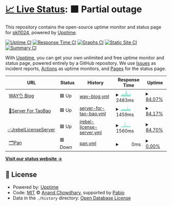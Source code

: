 # [📈 Live Status](https://demo.upptime.js.org): <!--live status--> **🟧 Partial outage**

This repository contains the open-source uptime monitor and status page for [pkl1024](https://demo.upptime.js.org), powered by [Upptime](https://github.com/upptime/upptime).

[![Uptime CI](https://github.com/pkl1024/status/workflows/Uptime%20CI/badge.svg)](https://github.com/pkl1024/status/actions?query=workflow%3A%22Uptime+CI%22)
[![Response Time CI](https://github.com/pkl1024/status/workflows/Response%20Time%20CI/badge.svg)](https://github.com/pkl1024/status/actions?query=workflow%3A%22Response+Time+CI%22)
[![Graphs CI](https://github.com/pkl1024/status/workflows/Graphs%20CI/badge.svg)](https://github.com/pkl1024/status/actions?query=workflow%3A%22Graphs+CI%22)
[![Static Site CI](https://github.com/pkl1024/status/workflows/Static%20Site%20CI/badge.svg)](https://github.com/pkl1024/status/actions?query=workflow%3A%22Static+Site+CI%22)
[![Summary CI](https://github.com/pkl1024/status/workflows/Summary%20CI/badge.svg)](https://github.com/pkl1024/status/actions?query=workflow%3A%22Summary+CI%22)

With [Upptime](https://upptime.js.org), you can get your own unlimited and free uptime monitor and status page, powered entirely by a GitHub repository. We use [Issues](https://github.com/pkl1024/status/issues) as incident reports, [Actions](https://github.com/pkl1024/status/actions) as uptime monitors, and [Pages](https://demo.upptime.js.org) for the status page.

<!--start: status pages-->
<!-- This summary is generated by Upptime (https://github.com/upptime/upptime) -->
<!-- Do not edit this manually, your changes will be overwritten -->
<!-- prettier-ignore -->
| URL | Status | History | Response Time | Uptime |
| --- | ------ | ------- | ------------- | ------ |
| <img alt="" src="https://icons.duckduckgo.com/ip3/wayok.cn.ico" height="13"> [WAY👌 Blog](https://wayok.cn) | 🟩 Up | [way-blog.yml](https://github.com/pkl1024/status/commits/HEAD/history/way-blog.yml) | <details><summary><img alt="Response time graph" src="./graphs/way-blog/response-time-week.png" height="20"> 2483ms</summary><br><a href="https://demo.upptime.js.org/history/way-blog"><img alt="Response time 2551" src="https://img.shields.io/endpoint?url=https%3A%2F%2Fraw.githubusercontent.com%2Fpkl1024%2Fstatus%2FHEAD%2Fapi%2Fway-blog%2Fresponse-time.json"></a><br><a href="https://demo.upptime.js.org/history/way-blog"><img alt="24-hour response time 2375" src="https://img.shields.io/endpoint?url=https%3A%2F%2Fraw.githubusercontent.com%2Fpkl1024%2Fstatus%2FHEAD%2Fapi%2Fway-blog%2Fresponse-time-day.json"></a><br><a href="https://demo.upptime.js.org/history/way-blog"><img alt="7-day response time 2483" src="https://img.shields.io/endpoint?url=https%3A%2F%2Fraw.githubusercontent.com%2Fpkl1024%2Fstatus%2FHEAD%2Fapi%2Fway-blog%2Fresponse-time-week.json"></a><br><a href="https://demo.upptime.js.org/history/way-blog"><img alt="30-day response time 2684" src="https://img.shields.io/endpoint?url=https%3A%2F%2Fraw.githubusercontent.com%2Fpkl1024%2Fstatus%2FHEAD%2Fapi%2Fway-blog%2Fresponse-time-month.json"></a><br><a href="https://demo.upptime.js.org/history/way-blog"><img alt="1-year response time 2551" src="https://img.shields.io/endpoint?url=https%3A%2F%2Fraw.githubusercontent.com%2Fpkl1024%2Fstatus%2FHEAD%2Fapi%2Fway-blog%2Fresponse-time-year.json"></a></details> | <details><summary><a href="https://demo.upptime.js.org/history/way-blog">84.07%</a></summary><a href="https://demo.upptime.js.org/history/way-blog"><img alt="All-time uptime 97.95%" src="https://img.shields.io/endpoint?url=https%3A%2F%2Fraw.githubusercontent.com%2Fpkl1024%2Fstatus%2FHEAD%2Fapi%2Fway-blog%2Fuptime.json"></a><br><a href="https://demo.upptime.js.org/history/way-blog"><img alt="24-hour uptime 59.18%" src="https://img.shields.io/endpoint?url=https%3A%2F%2Fraw.githubusercontent.com%2Fpkl1024%2Fstatus%2FHEAD%2Fapi%2Fway-blog%2Fuptime-day.json"></a><br><a href="https://demo.upptime.js.org/history/way-blog"><img alt="7-day uptime 84.07%" src="https://img.shields.io/endpoint?url=https%3A%2F%2Fraw.githubusercontent.com%2Fpkl1024%2Fstatus%2FHEAD%2Fapi%2Fway-blog%2Fuptime-week.json"></a><br><a href="https://demo.upptime.js.org/history/way-blog"><img alt="30-day uptime 95.68%" src="https://img.shields.io/endpoint?url=https%3A%2F%2Fraw.githubusercontent.com%2Fpkl1024%2Fstatus%2FHEAD%2Fapi%2Fway-blog%2Fuptime-month.json"></a><br><a href="https://demo.upptime.js.org/history/way-blog"><img alt="1-year uptime 97.95%" src="https://img.shields.io/endpoint?url=https%3A%2F%2Fraw.githubusercontent.com%2Fpkl1024%2Fstatus%2FHEAD%2Fapi%2Fway-blog%2Fuptime-year.json"></a></details>
| <img alt="" src="https://icons.duckduckgo.com/ip3/server.wayok.cn.ico" height="13"> [🛒Server For TaoBao](https://server.wayok.cn) | 🟩 Up | [server-for-tao-bao.yml](https://github.com/pkl1024/status/commits/HEAD/history/server-for-tao-bao.yml) | <details><summary><img alt="Response time graph" src="./graphs/server-for-tao-bao/response-time-week.png" height="20"> 1459ms</summary><br><a href="https://demo.upptime.js.org/history/server-for-tao-bao"><img alt="Response time 1410" src="https://img.shields.io/endpoint?url=https%3A%2F%2Fraw.githubusercontent.com%2Fpkl1024%2Fstatus%2FHEAD%2Fapi%2Fserver-for-tao-bao%2Fresponse-time.json"></a><br><a href="https://demo.upptime.js.org/history/server-for-tao-bao"><img alt="24-hour response time 1428" src="https://img.shields.io/endpoint?url=https%3A%2F%2Fraw.githubusercontent.com%2Fpkl1024%2Fstatus%2FHEAD%2Fapi%2Fserver-for-tao-bao%2Fresponse-time-day.json"></a><br><a href="https://demo.upptime.js.org/history/server-for-tao-bao"><img alt="7-day response time 1459" src="https://img.shields.io/endpoint?url=https%3A%2F%2Fraw.githubusercontent.com%2Fpkl1024%2Fstatus%2FHEAD%2Fapi%2Fserver-for-tao-bao%2Fresponse-time-week.json"></a><br><a href="https://demo.upptime.js.org/history/server-for-tao-bao"><img alt="30-day response time 1447" src="https://img.shields.io/endpoint?url=https%3A%2F%2Fraw.githubusercontent.com%2Fpkl1024%2Fstatus%2FHEAD%2Fapi%2Fserver-for-tao-bao%2Fresponse-time-month.json"></a><br><a href="https://demo.upptime.js.org/history/server-for-tao-bao"><img alt="1-year response time 1410" src="https://img.shields.io/endpoint?url=https%3A%2F%2Fraw.githubusercontent.com%2Fpkl1024%2Fstatus%2FHEAD%2Fapi%2Fserver-for-tao-bao%2Fresponse-time-year.json"></a></details> | <details><summary><a href="https://demo.upptime.js.org/history/server-for-tao-bao">84.17%</a></summary><a href="https://demo.upptime.js.org/history/server-for-tao-bao"><img alt="All-time uptime 98.07%" src="https://img.shields.io/endpoint?url=https%3A%2F%2Fraw.githubusercontent.com%2Fpkl1024%2Fstatus%2FHEAD%2Fapi%2Fserver-for-tao-bao%2Fuptime.json"></a><br><a href="https://demo.upptime.js.org/history/server-for-tao-bao"><img alt="24-hour uptime 59.51%" src="https://img.shields.io/endpoint?url=https%3A%2F%2Fraw.githubusercontent.com%2Fpkl1024%2Fstatus%2FHEAD%2Fapi%2Fserver-for-tao-bao%2Fuptime-day.json"></a><br><a href="https://demo.upptime.js.org/history/server-for-tao-bao"><img alt="7-day uptime 84.17%" src="https://img.shields.io/endpoint?url=https%3A%2F%2Fraw.githubusercontent.com%2Fpkl1024%2Fstatus%2FHEAD%2Fapi%2Fserver-for-tao-bao%2Fuptime-week.json"></a><br><a href="https://demo.upptime.js.org/history/server-for-tao-bao"><img alt="30-day uptime 95.75%" src="https://img.shields.io/endpoint?url=https%3A%2F%2Fraw.githubusercontent.com%2Fpkl1024%2Fstatus%2FHEAD%2Fapi%2Fserver-for-tao-bao%2Fuptime-month.json"></a><br><a href="https://demo.upptime.js.org/history/server-for-tao-bao"><img alt="1-year uptime 98.07%" src="https://img.shields.io/endpoint?url=https%3A%2F%2Fraw.githubusercontent.com%2Fpkl1024%2Fstatus%2FHEAD%2Fapi%2Fserver-for-tao-bao%2Fuptime-year.json"></a></details>
| <img alt="" src="https://icons.duckduckgo.com/ip3/jrebel.wayok.cn.ico" height="13"> [✅JrebelLicenseServer](https://jrebel.wayok.cn) | 🟩 Up | [jrebel-license-server.yml](https://github.com/pkl1024/status/commits/HEAD/history/jrebel-license-server.yml) | <details><summary><img alt="Response time graph" src="./graphs/jrebel-license-server/response-time-week.png" height="20"> 1560ms</summary><br><a href="https://demo.upptime.js.org/history/jrebel-license-server"><img alt="Response time 1335" src="https://img.shields.io/endpoint?url=https%3A%2F%2Fraw.githubusercontent.com%2Fpkl1024%2Fstatus%2FHEAD%2Fapi%2Fjrebel-license-server%2Fresponse-time.json"></a><br><a href="https://demo.upptime.js.org/history/jrebel-license-server"><img alt="24-hour response time 1281" src="https://img.shields.io/endpoint?url=https%3A%2F%2Fraw.githubusercontent.com%2Fpkl1024%2Fstatus%2FHEAD%2Fapi%2Fjrebel-license-server%2Fresponse-time-day.json"></a><br><a href="https://demo.upptime.js.org/history/jrebel-license-server"><img alt="7-day response time 1560" src="https://img.shields.io/endpoint?url=https%3A%2F%2Fraw.githubusercontent.com%2Fpkl1024%2Fstatus%2FHEAD%2Fapi%2Fjrebel-license-server%2Fresponse-time-week.json"></a><br><a href="https://demo.upptime.js.org/history/jrebel-license-server"><img alt="30-day response time 1366" src="https://img.shields.io/endpoint?url=https%3A%2F%2Fraw.githubusercontent.com%2Fpkl1024%2Fstatus%2FHEAD%2Fapi%2Fjrebel-license-server%2Fresponse-time-month.json"></a><br><a href="https://demo.upptime.js.org/history/jrebel-license-server"><img alt="1-year response time 1335" src="https://img.shields.io/endpoint?url=https%3A%2F%2Fraw.githubusercontent.com%2Fpkl1024%2Fstatus%2FHEAD%2Fapi%2Fjrebel-license-server%2Fresponse-time-year.json"></a></details> | <details><summary><a href="https://demo.upptime.js.org/history/jrebel-license-server">84.70%</a></summary><a href="https://demo.upptime.js.org/history/jrebel-license-server"><img alt="All-time uptime 98.18%" src="https://img.shields.io/endpoint?url=https%3A%2F%2Fraw.githubusercontent.com%2Fpkl1024%2Fstatus%2FHEAD%2Fapi%2Fjrebel-license-server%2Fuptime.json"></a><br><a href="https://demo.upptime.js.org/history/jrebel-license-server"><img alt="24-hour uptime 59.84%" src="https://img.shields.io/endpoint?url=https%3A%2F%2Fraw.githubusercontent.com%2Fpkl1024%2Fstatus%2FHEAD%2Fapi%2Fjrebel-license-server%2Fuptime-day.json"></a><br><a href="https://demo.upptime.js.org/history/jrebel-license-server"><img alt="7-day uptime 84.70%" src="https://img.shields.io/endpoint?url=https%3A%2F%2Fraw.githubusercontent.com%2Fpkl1024%2Fstatus%2FHEAD%2Fapi%2Fjrebel-license-server%2Fuptime-week.json"></a><br><a href="https://demo.upptime.js.org/history/jrebel-license-server"><img alt="30-day uptime 95.84%" src="https://img.shields.io/endpoint?url=https%3A%2F%2Fraw.githubusercontent.com%2Fpkl1024%2Fstatus%2FHEAD%2Fapi%2Fjrebel-license-server%2Fuptime-month.json"></a><br><a href="https://demo.upptime.js.org/history/jrebel-license-server"><img alt="1-year uptime 98.18%" src="https://img.shields.io/endpoint?url=https%3A%2F%2Fraw.githubusercontent.com%2Fpkl1024%2Fstatus%2FHEAD%2Fapi%2Fjrebel-license-server%2Fuptime-year.json"></a></details>
| <img alt="" src="https://icons.duckduckgo.com/ip3/pan.wayok.cn.ico" height="13"> [🗂Pan](https://pan.wayok.cn) | 🟥 Down | [pan.yml](https://github.com/pkl1024/status/commits/HEAD/history/pan.yml) | <details><summary><img alt="Response time graph" src="./graphs/pan/response-time-week.png" height="20"> 0ms</summary><br><a href="https://demo.upptime.js.org/history/pan"><img alt="Response time 1173" src="https://img.shields.io/endpoint?url=https%3A%2F%2Fraw.githubusercontent.com%2Fpkl1024%2Fstatus%2FHEAD%2Fapi%2Fpan%2Fresponse-time.json"></a><br><a href="https://demo.upptime.js.org/history/pan"><img alt="24-hour response time 0" src="https://img.shields.io/endpoint?url=https%3A%2F%2Fraw.githubusercontent.com%2Fpkl1024%2Fstatus%2FHEAD%2Fapi%2Fpan%2Fresponse-time-day.json"></a><br><a href="https://demo.upptime.js.org/history/pan"><img alt="7-day response time 0" src="https://img.shields.io/endpoint?url=https%3A%2F%2Fraw.githubusercontent.com%2Fpkl1024%2Fstatus%2FHEAD%2Fapi%2Fpan%2Fresponse-time-week.json"></a><br><a href="https://demo.upptime.js.org/history/pan"><img alt="30-day response time 0" src="https://img.shields.io/endpoint?url=https%3A%2F%2Fraw.githubusercontent.com%2Fpkl1024%2Fstatus%2FHEAD%2Fapi%2Fpan%2Fresponse-time-month.json"></a><br><a href="https://demo.upptime.js.org/history/pan"><img alt="1-year response time 1173" src="https://img.shields.io/endpoint?url=https%3A%2F%2Fraw.githubusercontent.com%2Fpkl1024%2Fstatus%2FHEAD%2Fapi%2Fpan%2Fresponse-time-year.json"></a></details> | <details><summary><a href="https://demo.upptime.js.org/history/pan">0.00%</a></summary><a href="https://demo.upptime.js.org/history/pan"><img alt="All-time uptime 48.23%" src="https://img.shields.io/endpoint?url=https%3A%2F%2Fraw.githubusercontent.com%2Fpkl1024%2Fstatus%2FHEAD%2Fapi%2Fpan%2Fuptime.json"></a><br><a href="https://demo.upptime.js.org/history/pan"><img alt="24-hour uptime 0.00%" src="https://img.shields.io/endpoint?url=https%3A%2F%2Fraw.githubusercontent.com%2Fpkl1024%2Fstatus%2FHEAD%2Fapi%2Fpan%2Fuptime-day.json"></a><br><a href="https://demo.upptime.js.org/history/pan"><img alt="7-day uptime 0.00%" src="https://img.shields.io/endpoint?url=https%3A%2F%2Fraw.githubusercontent.com%2Fpkl1024%2Fstatus%2FHEAD%2Fapi%2Fpan%2Fuptime-week.json"></a><br><a href="https://demo.upptime.js.org/history/pan"><img alt="30-day uptime 4.67%" src="https://img.shields.io/endpoint?url=https%3A%2F%2Fraw.githubusercontent.com%2Fpkl1024%2Fstatus%2FHEAD%2Fapi%2Fpan%2Fuptime-month.json"></a><br><a href="https://demo.upptime.js.org/history/pan"><img alt="1-year uptime 48.23%" src="https://img.shields.io/endpoint?url=https%3A%2F%2Fraw.githubusercontent.com%2Fpkl1024%2Fstatus%2FHEAD%2Fapi%2Fpan%2Fuptime-year.json"></a></details>

<!--end: status pages-->

[**Visit our status website →**](https://demo.upptime.js.org)

## 📄 License

- Powered by: [Upptime](https://github.com/upptime/upptime)
- Code: [MIT](./LICENSE) © [Anand Chowdhary](https://anandchowdhary.com), supported by [Pabio](https://pabio.com)
- Data in the `./history` directory: [Open Database License](https://opendatacommons.org/licenses/odbl/1-0/)
